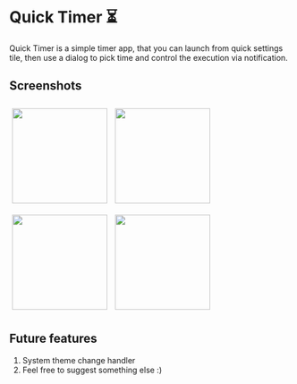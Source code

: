 # Quick Timer ⏳

Quick Timer is a simple timer app, that you can launch from quick settings tile, then use a dialog to pick time and control the execution via notification.

## Screenshots

[<img src="https://github.com/AndreiShpakovskiy/QuickTimer-Android/assets/50966785/4dc3cbe2-181d-438c-87d1-b02abd6e093b" align="center"
width="170" hspace="5" vspace="10">](https://github.com/AndreiShpakovskiy/QuickTimer-Android/assets/50966785/4dc3cbe2-181d-438c-87d1-b02abd6e093b)
[<img src="https://github.com/AndreiShpakovskiy/QuickTimer-Android/assets/50966785/27da51fa-5b10-4e91-a104-ca68d6981245" align="center"
width="170" hspace="5" vspace="10">](https://github.com/AndreiShpakovskiy/QuickTimer-Android/assets/50966785/27da51fa-5b10-4e91-a104-ca68d6981245)
[<img src="https://github.com/AndreiShpakovskiy/QuickTimer-Android/assets/50966785/d5effb62-eef8-458d-9528-2815f88e4dfe" align="center"
width="170" hspace="5" vspace="10">](https://github.com/AndreiShpakovskiy/QuickTimer-Android/assets/50966785/d5effb62-eef8-458d-9528-2815f88e4dfe)
[<img src="https://github.com/AndreiShpakovskiy/QuickTimer-Android/assets/50966785/ea8d2167-c58a-4f59-ad30-e86dbfcdc0b9" align="center"
width="170" hspace="5" vspace="10">](https://github.com/AndreiShpakovskiy/QuickTimer-Android/assets/50966785/ea8d2167-c58a-4f59-ad30-e86dbfcdc0b9)

## Future features
1. System theme change handler
2. Feel free to suggest something else :)
